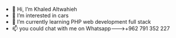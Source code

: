- 👋 Hi, I’m Khaled Altwahieh
- 👀 I’m interested in cars
- 🌱 I’m currently learning PHP web development full stack
- 📫 you could chat with me on Whatsapp--->+962 791 352 227 

<!---
KhaledAltwaeih/KhaledAltwaeih is a ✨ special ✨ repository because its `README.md` (this file) appears on your GitHub profile.
You can click the Preview link to take a look at your changes.
--->
